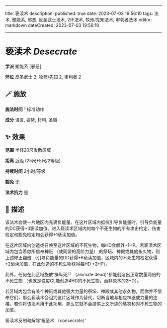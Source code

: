 
---
title: 亵渎术
description: 
published: true
date: 2023-07-03 19:56:10
tags: 法术, 塑能系, 邪恶, 反圣武士法术, 2环法术, 牧师/先知法术, 审判者法术
editor: markdown
dateCreated: 2023-07-03 19:56:10

---

# **亵渎术** *Desecrate*

**学派** 塑能系 \[邪恶\] 

**环位** 反圣武士 2, 牧师/先知 2, 审判者 2

## 🪄 施放

**施法时间** 1 标准动作

**成分** 语言, 姿势, 材料, 圣徽

## ✨ 效果  

**范围** 半径20尺发散区域

**距离** 近距 (25尺+5尺/2等级)  

**持续时间** 2小时/等级 

**豁免** 无

**法术抗力** 是

## 📖 描述

该法术会使一片地区内充满负能量。在这片区域内抵抗引导负能量时，引导负能量的DC获得+3亵渎加值。进入亵渎术区域内的每个不死生物的所有攻击检定、伤害检定和豁免检定均会获得+1亵渎加值。

在这片区域内创造或召唤至这片区域的不死生物，每HD会额外+1HP。若亵渎术区域内包含着你所信奉神祇 （或同盟的高阶力量） 的祭坛、神殿或其他永久物，则上述修正翻倍 （引导负能量的DC获得+6亵渎加值，区域内的不死生物检定获得+2亵渎加值，在此创造的不死生物获得每HD +2HP）。

此外，任何在此区域施放‘操纵死尸 （animate dead）’都能创造出正常数量两倍的不死生物 （也就是说每CL能创造4HD的不死生物，而非原本的2HD）。

若区域内包含有某个神祇或其他强大力量的祭坛、神殿或其他永久物，而你并不信奉它们，那么亵渎术会诅咒这片区域作为替代，切断当地与相应神祇或力量的连接。若你将该法术用于此功用，那么它就不会提供上文所述的惩罚和对不死生物的加值。

亵渎术反制和解除‘祝圣术 （consecrate）’
    